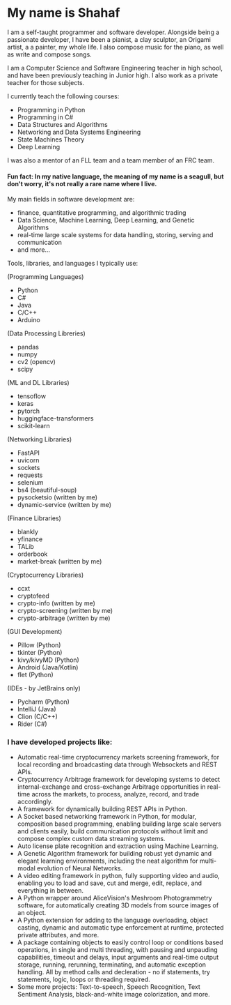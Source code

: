 # My name is Shahaf


I am a self-taught programmer and software developer. 
Alongside being a passionate developer, I have been a pianist, a clay sculptor, an Origami artist, a a painter, my whole life. 
I also compose music for the piano, as well as write and compose songs.

I am a Computer Science and Software Engineering teacher in high school, and have been previously teaching in Junior high.
I also work as a private teacher for those subjects.

I currently teach the following courses:

- Programming in Python
- Programming in C#
- Data Structures and Algorithms
- Networking and Data Systems Engineering
- State Machines Theory
- Deep Learning

I was also a mentor of an FLL team and a team member of an FRC team.


#### Fun fact: In my native language, the meaning of my name is a seagull, but don't worry, it's not really a rare name where I live.

My main fields in software development are: 
- finance, quantitative programming, and algorithmic trading
- Data Science, Machine Learning, Deep Learning, and Genetic Algorithms
- real-time large scale systems for data handling, storing, serving and communication
- and more...

Tools, libraries, and languages I typically use:

(Programming Languages)
 - Python
 - C#
 - Java
 - C/C++
 - Arduino
 
(Data Processing Libreries)
 - pandas
 - numpy
 - cv2 (opencv)
 - scipy

(ML and DL Libraries)
 - tensoflow
 - keras
 - pytorch
 - huggingface-transformers
 - scikit-learn

 (Networking Libraries)
 - FastAPI
 - uvicorn
 - sockets
 - requests
 - selenium
 - bs4 (beautiful-soup)
 - pysocketsio (written by me)
 - dynamic-service (written by me)

(Finance Libraries)
- blankly
- yfinance
- TALib
- orderbook
- market-break (written by me)

(Cryptocurrency Libraries)
 - ccxt
 - cryptofeed
 - crypto-info (written by me)
 - crypto-screening (written by me)
 - crypto-arbitrage (written by me)

(GUI Development)
 - Pillow (Python)
 - tkinter (Python)
 - kivy/kivyMD (Python)
 - Android (Java/Kotlin)
 - flet (Python)

(IDEs - by JetBrains only)
 - Pycharm (Python)
 - IntelliJ (Java)
 - Clion (C/C++)
 - Rider (C#)

### I have developed projects like:
  - Automatic real-time cryptocurrency markets screening framework, for local recording and broadcasting data through Websockets and REST APIs.
  - Cryptocurrency Arbitrage framework for developing systems to detect internal-exchange and cross-exchange Arbitrage opportunities in real-time across the markets, to process, analyze, record, and trade accordingly.
  - A framework for dynamically building REST APIs in Python.
  - A Socket based networking framework in Python, for modular, composition based programming, enabling building large scale servers and clients easily, build communication protocols without limit and compose complex custom data streaming systems.
  - Auto license plate recognition and extraction using Machine Learning.
  - A Genetic Algorithm framework for building robust yet dynamic and elegant learning environments, including the neat algorithm for multi-modal evolution of Neural Networks.
  - A video editing framework in python, fully supporting video and audio, enabling you to load and save, cut and merge, edit, replace, and everything in between.
  - A Python wrapper around AliceVision's Meshroom Photogrammetry software, for automatically creating 3D models from source images of an object.
  - A Python extension for adding to the language overloading, object casting, dynamic and automatic type enforcement at runtime, protected private attributes, and more.
  - A package containing objects to easily control loop or conditions based operations, in single and multi threading, with pausing and unpauding capabilities, timeout and delays, input arguments and real-time output storage, running, rerunning, terminating, and automatic exception handling. All by method calls and decleration - no if statements, try statements, logic, loops or threading required.
  - Some more projects: Text-to-speech, Speech Recognition, Text Sentiment Analysis, black-and-white image colorization, and more.
